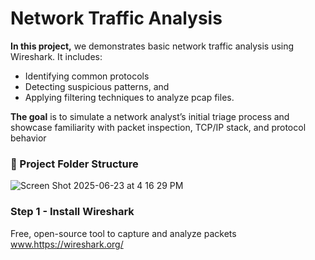 # Network Traffic Analysis
**In this project,** we demonstrates basic network traffic analysis using Wireshark. It includes:
* Identifying common protocols
* Detecting suspicious patterns, and
* Applying filtering techniques to analyze pcap files.

**The goal** is to simulate a network analyst’s initial triage process and showcase familiarity with packet inspection, TCP/IP stack, and protocol behavior

### 📁 Project Folder Structure
![Screen Shot 2025-06-23 at 4 16 29 PM](https://github.com/user-attachments/assets/82a06e81-95eb-4b86-8439-0466242d7753)

### Step 1 - Install Wireshark
Free, open-source tool to capture and analyze packets
www.https://wireshark.org/
